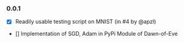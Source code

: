 ### 0.0.1

- [x] Readily usable testing script on MNIST (in #4 by @apzl)
- [] Implementation of SGD, Adam in PyPi Module of Dawn-of-Eve

